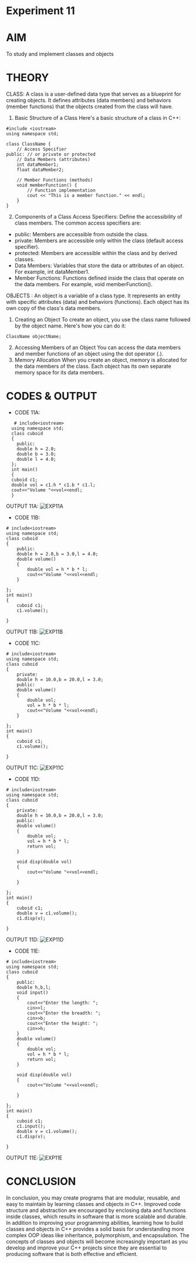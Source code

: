 # Experiment 11
# AIM
To study and implement classes and objects
# THEORY 
CLASS: A class is a user-defined data type that serves as a blueprint for creating objects. It defines attributes (data members) and behaviors (member functions) that the objects created from the class will have.
1. Basic Structure of a Class
Here's a basic structure of a class in C++:

```
#include <iostream>
using namespace std;

class ClassName {
    // Access Specifier
public: // or private or protected
    // Data Members (attributes)
    int dataMember1;
    float dataMember2;

    // Member Functions (methods)
    void memberFunction() {
        // Function implementation
        cout << "This is a member function." << endl;
    }
}
```

2. Components of a Class
Access Specifiers: Define the accessibility of class members. The common access specifiers are:
* public: Members are accessible from outside the class.
* private: Members are accessible only within the class (default access specifier).
* protected: Members are accessible within the class and by derived classes.
* Data Members: Variables that store the data or attributes of an object. For example, int dataMember1.
* Member Functions: Functions defined inside the class that operate on the data members. For example, void memberFunction().

OBJECTS : An object is a variable of a class type. It represents an entity with specific attributes (data) and behaviors (functions). Each object has its own copy of the class's data members.
1. Creating an Object
To create an object, you use the class name followed by the object name. Here's how you can do it:
```
ClassName objectName;
```
2. Accessing Members of an Object
You can access the data members and member functions of an object using the dot operator (.).
3. Memory Allocation
When you create an object, memory is allocated for the data members of the class. Each object has its own separate memory space for its data members.
# CODES & OUTPUT
* CODE 11A:
```
   # include<iostream>
  using namespace std;
  class cuboid
  {
    public:
    double h = 2.0;
    double b = 3.0;
    double l = 4.0;
  };
  int main()
  {
  cuboid c1;
  double vol = c1.h * c1.b * c1.l;
  cout<<"Volume "<<vol<<endl;
  }
```  
 

 OUTPUT 11A:
 ![EXP11A](https://github.com/sarakanyal03/CDS_Experiment11/blob/main/11A.png )
* CODE 11B:
```
# include<iostream>
using namespace std;
class cuboid
{
    public:
    double h = 2.0,b = 3.0,l = 4.0;
    double volume()
    {
        double vol = h * b * l;
        cout<<"Volume "<<vol<<endl;
    }

};
int main()
{
    cuboid c1;
    c1.volume();
  
}
```
  OUTPUT 11B:
  ![EXP11B](https://github.com/sarakanyal03/CDS_Experiment11/blob/main/11B.png)
* CODE 11C:
```
# include<iostream>
using namespace std;
class cuboid
{
    private:
    double h = 10.0,b = 20.0,l = 3.0;
    public:
    double volume()
    {
        double vol;
        vol = h * b * l;
        cout<<"Volume "<<vol<<endl;
    }

};
int main()
{
    cuboid c1;
    c1.volume();
  
}
```
  OUTPUT 11C:
  ![EXP11C](https://github.com/sarakanyal03/CDS_Experiment11/blob/main/11C.png )
* CODE 11D:
```
# include<iostream>
using namespace std;
class cuboid
{
    private:
    double h = 10.0,b = 20.0,l = 3.0;
    public:
    double volume()
    {
        double vol;
        vol = h * b * l;
        return vol;
    }

    void disp(double vol)
    {
        cout<<"Volume "<<vol<<endl;

    }

};
int main()
{
    cuboid c1;
    double v = c1.volume();
    c1.disp(v);
  
}
```
  OUTPUT 11D:
  ![EXP11D](https://github.com/sarakanyal03/CDS_Experiment11/blob/main/11D.png )
* CODE 11E:
```
# include<iostream>
using namespace std;
class cuboid
{
    public:
    double h,b,l;
    void input()
    {
        cout<<"Enter the length: ";
        cin>>l;
        cout<<"Enter the breadth: ";
        cin>>b;
        cout<<"Enter the height: ";
        cin>>h;
    }
    double volume()
    {
        double vol;
        vol = h * b * l;
        return vol;
    }

    void disp(double vol)
    {
        cout<<"Volume "<<vol<<endl;

    }

};
int main()
{
    cuboid c1;
    c1.input();
    double v = c1.volume();
    c1.disp(v);
  
}
```
  OUTPUT 11E:
  ![EXP11E](https://github.com/sarakanyal03/CDS_Experiment11/blob/main/11E.png)
# CONCLUSION 
In conclusion, you may create programs that are modular, reusable, and easy to maintain by learning classes and objects in C++. Improved code structure and abstraction are encouraged by enclosing data and functions inside classes, which results in software that is more scalable and durable. In addition to improving your programming abilities, learning how to build classes and objects in C++ provides a solid basis for understanding more complex OOP ideas like inheritance, polymorphism, and encapsulation. The concepts of classes and objects will become increasingly important as you develop and improve your C++ projects since they are essential to producing software that is both effective and efficient.
